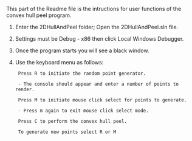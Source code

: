 This part of the Readme file is the intructions for user functions of the convex hull peel program.

1. Enter the 2DHullAndPeel folder; Open the 2DHullAndPeel.sln file.

2. Settings must be Debug - x86 then click Local Windows Debugger.

3. Once the program starts you will see a black window.

4. Use the keyboard menu as follows:

        Press R to initiate the random point generator.
        
        - The console should appear and enter a number of points to render.

        Press M to initiate mouse click select for points to generate.

        - Press m again to exit mouse click select mode.

        Press C to perform the convex hull peel.

        To generate new points select R or M
